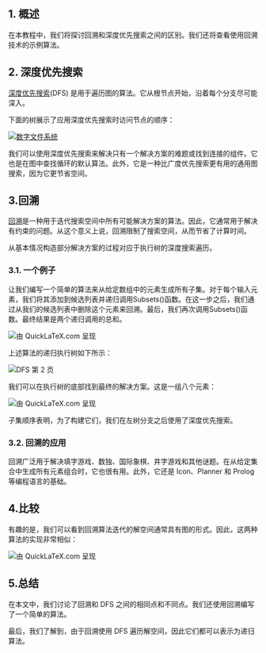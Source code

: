 ## 1. 概述

在本教程中，我们将探讨回溯和深度优先搜索之间的区别。我们还将查看使用回溯技术的示例算法。

## 2. 深度优先搜索

[深度优先搜索](https://www.baeldung.com/java-depth-first-search)(DFS) 是用于遍历图的算法。它从根节点开始，沿着每个分支尽可能深入。

下面的树展示了应用深度优先搜索时访问节点的顺序：

[![数字文件系统](https://www.baeldung.com/wp-content/uploads/sites/4/2021/11/DFS.svg)](https://www.baeldung.com/wp-content/uploads/sites/4/2021/11/DFS.svg)

我们可以使用深度优先搜索来解决只有一个解决方案的难题或找到连接的组件。它也是在图中查找循环的默认算法。此外，它是一种比广度优先搜索更有用的通用图搜索，因为它更节省空间。

## 3.回溯

[回溯](https://www.baeldung.com/cs/backtracking-algorithms)是一种用于迭代搜索空间中所有可能解决方案的算法。因此，它通常用于解决有约束的问题。从这个意义上说，回溯限制了搜索空间，从而节省了计算时间。

从基本情况构造部分解决方案的过程对应于执行树的深度搜索遍历。

### 3.1. 一个例子

让我们编写一个简单的算法来从给定数组中的元素生成所有子集。对于每个输入元素，我们将其添加到候选列表并递归调用Subsets()函数。在这一步之后，我们通过从我们的候选列表中删除这个元素来回溯。最后，我们再次调用Subsets()函数。最终结果是两个递归调用的总和。

![由 QuickLaTeX.com 呈现](https://www.baeldung.com/wp-content/ql-cache/quicklatex.com-654dfbf5e5c0572b645b3fbb8718ab0e_l3.svg)

上述算法的递归执行树如下所示：

![DFS 第 2 页](https://www.baeldung.com/wp-content/uploads/sites/4/2021/11/DFS-Page-2.svg)

我们可以在执行树的底部找到最终的解决方案。这是一组八个元素：

![由 QuickLaTeX.com 呈现](https://www.baeldung.com/wp-content/ql-cache/quicklatex.com-febe4b577d9e6ef2c53f566b6155165c_l3.svg)

子集顺序表明，为了构建它们，我们在左树分支之后使用了深度优先搜索。

### 3.2. 回溯的应用

回溯广泛用于解决填字游戏、数独、国际象棋、井字游戏和其他谜题。在从给定集合中生成所有元素组合时，它也很有用。此外，它还是 Icon、Planner 和 Prolog 等编程语言的基础。

## 4.比较

有趣的是，我们可以看到回溯算法迭代的解空间通常具有图的形式。因此，这两种算法的实现非常相似：

![由 QuickLaTeX.com 呈现](https://www.baeldung.com/wp-content/ql-cache/quicklatex.com-532130db83681f87ee13957ea6714697_l3.svg)

## 5.总结

在本文中，我们讨论了回溯和 DFS 之间的相同点和不同点。我们还使用回溯编写了一个简单的算法。

最后，我们了解到，由于回溯使用 DFS 遍历解空间，因此它们都可以表示为递归算法。